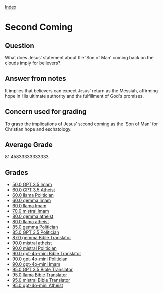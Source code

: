 
[Index](../../index.md)
# Second Coming
## Question
What does Jesus’ statement about the 'Son of Man' coming back on the clouds imply for believers?

## Answer from notes
It implies that believers can expect Jesus' return as the Messiah, affirming hope in His ultimate authority and the fulfillment of God's promises.

## Concern used for grading
To grasp the implications of Jesus’ second coming as the 'Son of Man' for Christian hope and eschatology.

## Average Grade
81.45833333333333

## Grades
 * [50.0 GPT 3.5 Imam](../answers/GPT_3.5_Imam/Second_Coming.md)
 * [60.0 GPT 3.5 Atheist](../answers/GPT_3.5_Atheist/Second_Coming.md)
 * [60.0 llama Politician](../answers/llama_Politician/Second_Coming.md)
 * [60.0 gemma Imam](../answers/gemma_Imam/Second_Coming.md)
 * [60.0 llama Imam](../answers/llama_Imam/Second_Coming.md)
 * [70.0 mistral Imam](../answers/mistral_Imam/Second_Coming.md)
 * [80.0 gemma atheist](../answers/gemma_atheist/Second_Coming.md)
 * [80.0 llama atheist](../answers/llama_atheist/Second_Coming.md)
 * [85.0 gemma Politician](../answers/gemma_Politician/Second_Coming.md)
 * [85.0 GPT 3.5 Politician](../answers/GPT_3.5_Politician/Second_Coming.md)
 * [87.0 gemma Bible Translator](../answers/gemma_Bible_Translator/Second_Coming.md)
 * [90.0 mistral atheist](../answers/mistral_atheist/Second_Coming.md)
 * [90.0 mistral Politician](../answers/mistral_Politician/Second_Coming.md)
 * [90.0 gpt-4o-mini Bible Translator](../answers/gpt-4o-mini_Bible_Translator/Second_Coming.md)
 * [90.0 gpt-4o-mini Politician](../answers/gpt-4o-mini_Politician/Second_Coming.md)
 * [90.0 gpt-4o-mini Imam](../answers/gpt-4o-mini_Imam/Second_Coming.md)
 * [95.0 GPT 3.5 Bible Translator](../answers/GPT_3.5_Bible_Translator/Second_Coming.md)
 * [95.0 llama Bible Translator](../answers/llama_Bible_Translator/Second_Coming.md)
 * [95.0 mistral Bible Translator](../answers/mistral_Bible_Translator/Second_Coming.md)
 * [95.0 gpt-4o-mini Atheist](../answers/gpt-4o-mini_Atheist/Second_Coming.md)

